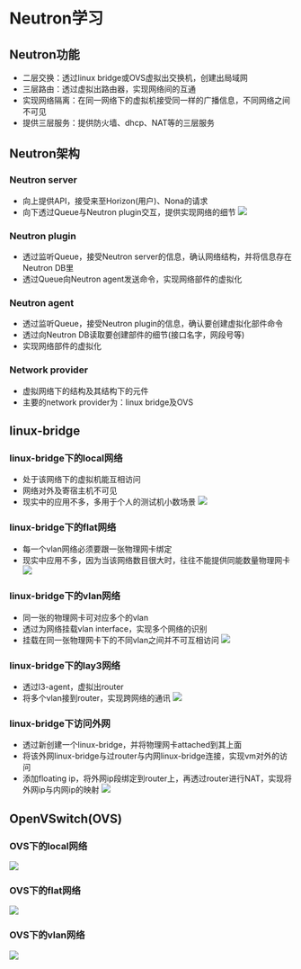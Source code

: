 # Neutron学习
## Neutron功能
- 二层交换：透过linux bridge或OVS虚拟出交换机，创建出局域网
- 三层路由：透过虚拟出路由器，实现网络间的互通
- 实现网络隔离：在同一网络下的虚拟机接受同一样的广播信息，不同网络之间不可见
- 提供三层服务：提供防火墙、dhcp、NAT等的三层服务

## Neutron架构
### Neutron server
- 向上提供API，接受来至Horizon(用户)、Nona的请求
- 向下透过Queue与Neutron plugin交互，提供实现网络的细节
![](images/neutron_server.png)
### Neutron plugin
- 透过监听Queue，接受Neutron server的信息，确认网络结构，并将信息存在Neutron DB里
- 透过Queue向Neutron agent发送命令，实现网络部件的虚拟化
### Neutron agent
- 透过监听Queue，接受Neutron plugin的信息，确认要创建虚拟化部件命令
- 透过向Neutron DB读取要创建部件的细节(接口名字，网段号等)
- 实现网络部件的虚拟化
### Network provider
- 虚拟网络下的结构及其结构下的元件
- 主要的network provider为：linux bridge及OVS

## linux-bridge
### linux-bridge下的local网络
- 处于该网络下的虚拟机能互相访问
- 网络对外及寄宿主机不可见
- 现实中的应用不多，多用于个人的测试机小数场景
![](images/linux_bridge_local_net.png)
### linux-bridge下的flat网络
- 每一个vlan网络必须要跟一张物理网卡绑定
- 现实中应用不多，因为当该网络数目很大时，往往不能提供同能数量物理网卡
![](images/linux_bridge_flat_net.png)
### linux-bridge下的vlan网络
- 同一张的物理网卡可对应多个的vlan
- 透过为网络挂载vlan interface，实现多个网络的识别
- 挂载在同一张物理网卡下的不同vlan之间并不可互相访问
![](images/linux_bridge_vlan_net.png)
### linux-bridge下的lay3网络
- 透过l3-agent，虚拟出router
- 将多个vlan接到router，实现跨网络的通讯
![](images/linux_bridge_router_net.png)
### linux-bridge下访问外网
- 透过新创建一个linux-bridge，并将物理网卡attached到其上面
- 将该外网linux-bridge与过router与内网linux-bridge连接，实现vm对外的访问
- 添加floating ip，将外网ip段绑定到router上，再透过router进行NAT，实现将外网ip与内网ip的映射
![](images/linux_bridge_router_ext_net.png)

## OpenVSwitch(OVS)
### OVS下的local网络
![](images/ovs_local_net.png)
### OVS下的flat网络
![](images/ovs_flat_net.png)
### OVS下的vlan网络
![](images/ovs_vlan_net.png)
